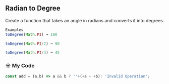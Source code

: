 ## Radian to Degree

Create a function that takes an angle in radians and converts it into degrees.
```js
Examples
toDegree(Math.PI) ➞ 180

toDegree(Math.PI/2) ➞ 90

toDegree(Math.PI/4) ➞ 45
```
### :sunny: My Code
```js
const add = (a,b) => a && b ? ''+(+a + +b): 'Invalid Operation';
```
